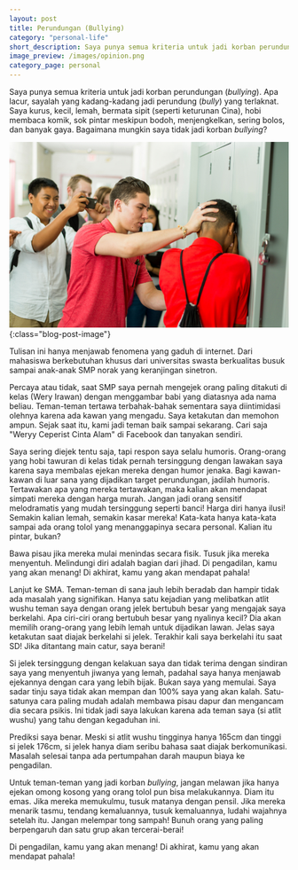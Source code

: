 ```yaml
---
layout: post
title: Perundungan (Bullying)
category: "personal-life"
short_description: Saya punya semua kriteria untuk jadi korban perundungan (bullying). Apa lacur, sayalah yang jadi perundung (bully) yang terlaknat.
image_preview: /images/opinion.png
category_page: personal
---
```


Saya punya semua kriteria untuk jadi korban perundungan (*bullying*). Apa lacur, sayalah yang kadang-kadang jadi
perundung (*bully*) yang terlaknat. Saya kurus, kecil, lemah, bermata sipit (seperti keturunan Cina), hobi membaca
komik, sok pintar meskipun bodoh, menjengkelkan, sering bolos, dan banyak gaya. Bagaimana mungkin saya tidak jadi
korban *bullying*?

![bully](/images/bully.jpg){:class="blog-post-image"}

Tulisan ini hanya menjawab fenomena yang gaduh di internet. Dari mahasiswa berkebutuhan khusus dari universitas swasta
berkualitas busuk sampai anak-anak SMP norak yang keranjingan sinetron.

Percaya atau tidak, saat SMP saya pernah mengejek orang paling ditakuti di kelas (Wery Irawan) dengan menggambar babi yang diatasnya
ada nama beliau. Teman-teman tertawa terbahak-bahak sementara saya diintimidasi olehnya karena ada kawan yang mengadu. Saya
ketakutan dan memohon ampun. Sejak saat itu, kami jadi teman baik sampai sekarang.
Cari saja "Weryy Ceperist Cinta Alam" di Facebook dan tanyakan sendiri.

Saya sering diejek tentu saja, tapi respon saya selalu humoris. Orang-orang yang hobi tawuran di kelas tidak pernah tersinggung
dengan lawakan saya karena saya membalas ejekan mereka dengan humor jenaka. Bagi kawan-kawan di luar sana yang dijadikan target
perundungan, jadilah humoris. Tertawakan apa yang mereka tertawakan, maka kalian akan mendapat simpati mereka dengan harga murah.
Jangan jadi orang sensitif melodramatis yang mudah tersinggung seperti banci! Harga diri hanya ilusi! Semakin kalian lemah,
semakin kasar mereka! Kata-kata hanya kata-kata sampai ada orang tolol yang menanggapinya secara personal.
Kalian itu pintar, bukan?

Bawa pisau jika mereka mulai menindas secara fisik. Tusuk jika mereka menyentuh. Melindungi diri adalah bagian dari
jihad. Di pengadilan, kamu yang akan menang! Di akhirat, kamu yang akan mendapat pahala!

Lanjut ke SMA. Teman-teman di sana jauh lebih beradab dan hampir tidak ada masalah yang signifikan. Hanya satu kejadian yang
melibatkan atlit wushu teman saya dengan orang jelek bertubuh besar yang mengajak saya berkelahi. Apa ciri-ciri orang bertubuh besar
yang nyalinya kecil? Dia akan memilih orang-orang yang lebih lemah untuk dijadikan lawan. Jelas saya ketakutan saat diajak
berkelahi si jelek. Terakhir kali saya berkelahi itu saat SD! Jika ditantang main catur, saya berani!

Si jelek tersinggung dengan kelakuan saya dan tidak terima dengan sindiran saya yang menyentuh jiwanya yang lemah, padahal saya
hanya menjawab ejekannya dengan cara yang lebih bijak. Bukan saya yang memulai. Saya sadar tinju saya tidak akan mempan dan
100% saya yang akan kalah. Satu-satunya cara paling mudah adalah membawa pisau dapur dan mengancam dia secara psikis.
Ini tidak jadi saya lakukan karena ada teman saya (si atlit wushu) yang tahu dengan kegaduhan ini.

Prediksi saya benar. Meski si atlit wushu tingginya hanya 165cm dan tinggi si jelek 176cm, si jelek hanya diam seribu
bahasa saat diajak berkomunikasi. Masalah selesai tanpa ada pertumpahan darah maupun biaya ke pengadilan.

Untuk teman-teman yang jadi korban *bullying*, jangan melawan jika hanya ejekan omong kosong yang orang tolol pun
bisa melakukannya. Diam itu emas. Jika mereka memukulmu, tusuk matanya dengan pensil. Jika mereka menarik tasmu, tendang
kemaluannya, tusuk kemaluannya, ludahi wajahnya setelah itu. Jangan melempar tong sampah! Bunuh orang yang paling
berpengaruh dan satu grup akan tercerai-berai!

Di pengadilan, kamu yang akan menang! Di akhirat, kamu yang akan mendapat pahala!


